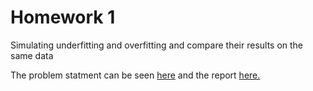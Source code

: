 # Homework 1

Simulating underfitting and overfitting and compare their results on the same data


The problem statment can be seen [here](https://github.com/cyx01293/EEL5840-Fundamentals-of-Machine-Learning/blob/master/hw01/hw01_questions.pdf) and the report [here.](https://github.com/cyx01293/EEL5840-Fundamentals-of-Machine-Learning/blob/master/hw01/hw01_questions.pdf)

